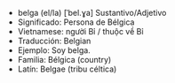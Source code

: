 - belga (el/la)	[ˈbel.ɣa]	Sustantivo/Adjetivo
- Significado: Persona de Bélgica
- Vietnamese: người Bỉ / thuộc về Bỉ
- Traducción: Belgian
- Ejemplo: Soy belga.
- Familia: Bélgica (country)
- Latín: Belgae (tribu céltica)